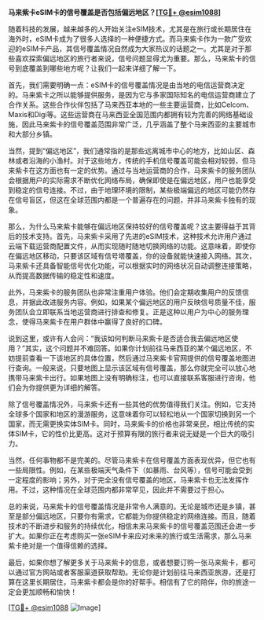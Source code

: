 **马来紫卡eSIM卡的信号覆盖是否包括偏远地区？[[TG💪+ @esim1088](https://t.me/s/esim1088)]**

随着科技的发展，越来越多的人开始关注eSIM技术，尤其是在旅行或长期居住在海外时，eSIM卡成为了很多人选择的一种便捷方式。而马来紫卡作为一款广受欢迎的eSIM卡产品，其信号覆盖情况自然成为大家热议的话题之一。尤其是对于那些喜欢探索偏远地区的旅行者来说，信号问题显得尤为重要。那么，马来紫卡的信号到底覆盖到哪些地方呢？让我们一起来详细了解一下。

首先，我们需要明确一点：eSIM卡的信号覆盖情况是由当地的电信运营商决定的。马来紫卡之所以能够提供服务，是因为它与多家国际知名的电信运营商建立了合作关系。这些合作伙伴包括了马来西亚本地的一些主要运营商，比如Celcom、Maxis和Digi等。这些运营商在马来西亚全国范围内都拥有较为完善的网络基础设施，因此马来紫卡的信号覆盖范围非常广泛，几乎涵盖了整个马来西亚的主要城市和大部分乡镇。

当然，提到“偏远地区”，我们通常指的是那些远离城市中心的地方，比如山区、森林或者沿海的小渔村。对于这些地方，传统的手机信号覆盖可能会相对较弱，但马来紫卡在这方面也有一定的优势。通过与当地运营商的合作，马来紫卡的服务团队会根据用户的实际需求不断优化网络布局，确保即使是在偏远地区，用户也能享受到稳定的信号连接。不过，由于地理环境的限制，某些极端偏远的地区可能仍然存在信号盲区，但这在全球范围内都是一个普遍存在的问题，并非马来紫卡独有的现象。

那么，为什么马来紫卡能够在偏远地区保持较好的信号覆盖呢？这主要得益于其背后的技术支持。首先，马来紫卡采用了先进的eSIM技术，这种技术允许用户通过云端下载运营商配置文件，从而实现随时随地切换网络的功能。这意味着，即使你在偏远地区移动，只要该区域有信号塔覆盖，你的设备就能快速接入网络。其次，马来紫卡还具备智能信号优化功能，可以根据实时的网络状况自动调整连接策略，从而提高数据传输的稳定性和速度。

此外，马来紫卡的服务团队也非常注重用户体验。他们会定期收集用户的反馈信息，并据此改进服务内容。例如，如果某个偏远地区的用户反映信号质量不佳，服务团队会立即联系当地运营商进行排查和修复。正是这种以用户为中心的服务理念，使得马来紫卡在用户群体中赢得了良好的口碑。

说到这里，或许有人会问：“我该如何判断马来紫卡是否适合我去偏远地区使用？”其实，这个问题并不难回答。如果你计划前往马来西亚的某个偏远地区，不妨提前查看一下该地区的具体位置，然后通过马来紫卡官网提供的信号覆盖地图进行查询。一般来说，只要地图上显示该区域有信号覆盖，那么你就完全可以放心地携带马来紫卡出行。如果地图上没有明确标注，也可以直接联系客服进行咨询，他们会为你提供更为详细的解答。

除了信号覆盖情况外，马来紫卡还有一些其他的优势值得我们关注。例如，它支持全球多个国家和地区的漫游服务，这意味着你可以轻松地从一个国家切换到另一个国家，而无需更换实体SIM卡。同时，马来紫卡的价格也非常亲民，相比传统的实体SIM卡，它的性价比更高。这对于预算有限的旅行者来说无疑是一个巨大的吸引力。

当然，任何事物都不是完美的。尽管马来紫卡在信号覆盖方面表现优异，但它也有一些局限性。例如，在某些极端天气条件下（如暴雨、台风等），信号可能会受到一定程度的影响；另外，对于完全没有信号覆盖的地区，马来紫卡也无法发挥作用。不过，这种情况在全球范围内都非常罕见，因此并不需要过于担心。

总的来说，马来紫卡的信号覆盖情况是非常令人满意的。无论是城市还是乡镇，甚至是部分偏远地区，只要你有需求，它都能为你提供稳定的网络连接。而且，随着技术的不断进步和服务的持续优化，相信未来马来紫卡的信号覆盖范围还会进一步扩大。如果你正在考虑购买一张eSIM卡来应对未来的旅行或生活需求，那么马来紫卡绝对是一个值得信赖的选择。

最后，如果你想了解更多关于马来紫卡的信息，或者想要订购一张马来紫卡，都可以通过官方网站或者客服渠道获取帮助。无论你是计划前往马来西亚旅游，还是打算在这里长期居住，马来紫卡都会是你的好帮手。相信有了它的陪伴，你的旅途一定会更加顺畅和愉快！

[[TG💪+ @esim1088](https://t.me/s/esim1088) ![Image](https://i.postimg.cc/4NQfJmqS/Snipaste-2025-05-13-00-14-12.png)]